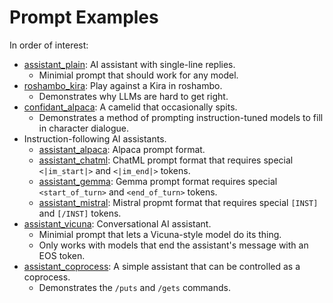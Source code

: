 # Prompt Examples

In order of interest:
- [assistant_plain](assistant_plain/): AI assistant with single-line replies.
  - Minimial prompt that should work for any model.
- [roshambo_kira](roshambo_kira/): Play against a Kira in roshambo.
  - Demonstrates why LLMs are hard to get right.
- [confidant_alpaca](confidant_alpaca/): A camelid that occasionally spits.
  - Demonstrates a method of prompting instruction-tuned models to fill in character dialogue.
- Instruction-following AI assistants.
  - [assistant_alpaca](assistant_alpaca/): Alpaca prompt format.
  - [assistant_chatml](assistant_chatml/): ChatML prompt format that requires special `<|im_start|>` and `<|im_end|>` tokens.
  - [assistant_gemma](assistant_gemma/): Gemma prompt format requires special `<start_of_turn>` and `<end_of_turn>` tokens.
  - [assistant_mistral](assistant_mistral/): Mistral propmt format that requires special `[INST]` and `[/INST]` tokens.
- [assistant_vicuna](assistant_vicuna/): Conversational AI assistant.
  - Minimial prompt that lets a Vicuna-style model do its thing.
  - Only works with models that end the assistant's message with an EOS token.
- [assistant_coprocess](assistant_coprocess/): A simple assistant that can be controlled as a coprocess.
  - Demonstrates the `/puts` and `/gets` commands.

